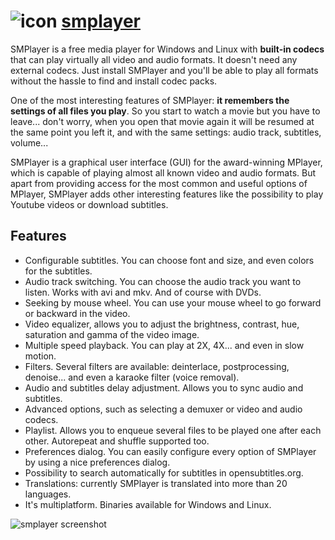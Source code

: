 # ![icon](https://cdn.rawgit.com/majkinetor/chocolatey/master/smplayer/icon.png) [smplayer](https://chocolatey.org/packages/smplayer)

SMPlayer is a free media player for Windows and Linux with **built-in codecs** that can play virtually all video and audio formats. It doesn't need any external codecs. Just install SMPlayer and you'll be able to play all formats without the hassle to find and install codec packs.

One of the most interesting features of SMPlayer: **it remembers the settings of all files you play**. So you start to watch a movie but you have to leave... don't worry, when you open that movie again it will be resumed at the same point you left it, and with the same settings: audio track, subtitles, volume...

SMPlayer is a graphical user interface (GUI) for the award-winning MPlayer, which is capable of playing almost all known video and audio formats. But apart from providing access for the most common and useful options of MPlayer, SMPlayer adds other interesting features like the possibility to play Youtube videos or download subtitles.

## Features

- Configurable subtitles. You can choose font and size, and even colors for the subtitles.
- Audio track switching. You can choose the audio track you want to listen. Works with avi and mkv. And of course with DVDs.
- Seeking by mouse wheel. You can use your mouse wheel to go forward or backward in the video.
- Video equalizer, allows you to adjust the brightness, contrast, hue, saturation and gamma of the video image.
- Multiple speed playback. You can play at 2X, 4X... and even in slow motion.
- Filters. Several filters are available: deinterlace, postprocessing, denoise... and even a karaoke filter (voice removal).
- Audio and subtitles delay adjustment. Allows you to sync audio and subtitles.
- Advanced options, such as selecting a demuxer or video and audio codecs.
- Playlist. Allows you to enqueue several files to be played one after each other. Autorepeat and shuffle supported too.
- Preferences dialog. You can easily configure every option of SMPlayer by using a nice preferences dialog.
- Possibility to search automatically for subtitles in opensubtitles.org.
- Translations: currently SMPlayer is translated into more than 20 languages.
- It's multiplatform. Binaries available for Windows and Linux.

![smplayer screenshot](https://cdn.rawgit.com/majkinetor/chocolatey/master/smplayer/screenshot.jpg)
   
